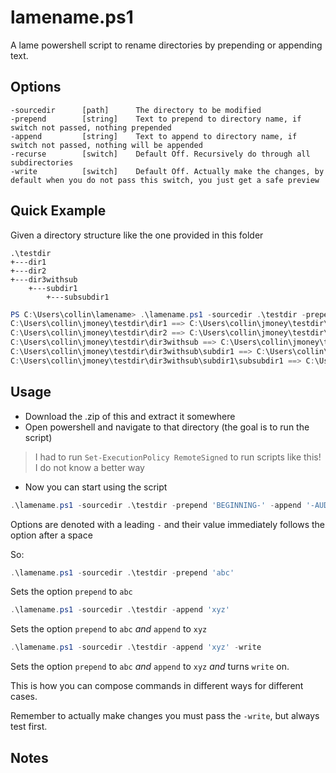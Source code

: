 # lamename.ps1

A lame powershell script to rename directories by prepending or appending text.

## Options

```
-sourcedir      [path]      The directory to be modified
-prepend        [string]    Text to prepend to directory name, if switch not passed, nothing prepended
-append         [string]    Text to append to directory name, if switch not passed, nothing will be appended
-recurse        [switch]    Default Off. Recursively do through all subdirectories
-write          [switch]    Default Off. Actually make the changes, by default when you do not pass this switch, you just get a safe preview
```

## Quick Example

Given a directory structure like the one provided in this folder

```
.\testdir
+---dir1
+---dir2
+---dir3withsub
    +---subdir1
        +---subsubdir1
```

```ps1
PS C:\Users\collin\lamename> .\lamename.ps1 -sourcedir .\testdir -prepend 'CLIENTNAME-' -append '-AUDIT1' -recurse
C:\Users\collin\jmoney\testdir\dir1 ==> C:\Users\collin\jmoney\testdir\CLIENTNAME-dir1-AUDIT1
C:\Users\collin\jmoney\testdir\dir2 ==> C:\Users\collin\jmoney\testdir\CLIENTNAME-dir2-AUDIT1
C:\Users\collin\jmoney\testdir\dir3withsub ==> C:\Users\collin\jmoney\testdir\CLIENTNAME-dir3withsub-AUDIT1
C:\Users\collin\jmoney\testdir\dir3withsub\subdir1 ==> C:\Users\collin\jmoney\testdir\dir3withsub\CLIENTNAME-subdir1-AUDIT1
C:\Users\collin\jmoney\testdir\dir3withsub\subdir1\subsubdir1 ==> C:\Users\collin\jmoney\testdir\dir3withsub\subdir1\CLIENTNAME-subsubdir1-AUDIT1
```

## Usage

- Download the .zip of this and extract it somewhere
- Open powershell and navigate to that directory (the goal is to run the script)

> I had to run `Set-ExecutionPolicy RemoteSigned` to run scripts like this! I do not know a better way

- Now you can start using the script

```ps1
.\lamename.ps1 -sourcedir .\testdir -prepend 'BEGINNING-' -append '-AUDIT1' -recurse
```

Options are denoted with a leading `-` and their value immediately follows the option after a space

So: 

```ps1
.\lamename.ps1 -sourcedir .\testdir -prepend 'abc'
```

Sets the option `prepend` to `abc`

```ps1
.\lamename.ps1 -sourcedir .\testdir -append 'xyz'
```

Sets the option `prepend` to `abc` _and_ `append` to `xyz`

```ps1
.\lamename.ps1 -sourcedir .\testdir -append 'xyz' -write
```

Sets the option `prepend` to `abc` _and_ `append` to `xyz` _and_ turns `write` on.

This is how you can compose commands in different ways for different cases.

Remember to actually make changes you must pass the `-write`, but always test first.

## Notes

